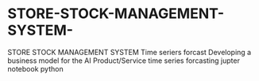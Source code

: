 # STORE-STOCK-MANAGEMENT-SYSTEM-
STORE STOCK MANAGEMENT SYSTEM Time seriers forcast
Developing a business model for the AI Product/Service 
time series forcasting 
jupter notebook
python
